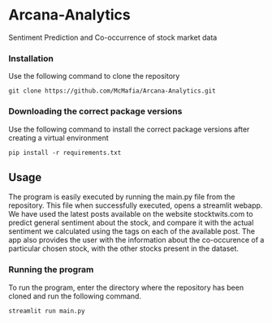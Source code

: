 # Arcana-Analytics
Sentiment Prediction and Co-occurrence of stock market data


### Installation 
Use the following command to clone the repository
```
git clone https://github.com/McMafia/Arcana-Analytics.git
```

### Downloading the correct package versions
Use the following command to install the correct package versions after creating a virtual environment
```
pip install -r requirements.txt
```

## Usage
The program is easily executed by running the main.py file from the repository. This file when successfully executed, opens a streamlit webapp. We have used the latest posts available on the website stocktwits.com to predict general sentiment about the stock, and compare it with the actual sentiment we calculated using the tags on each of the available post. The app also provides the user with the information about the co-occurence of a particular chosen stock, with the other stocks present in the dataset.

### Running the program
To run the program, enter the directory where the repository has been cloned and run the following command.
```
streamlit run main.py
```



